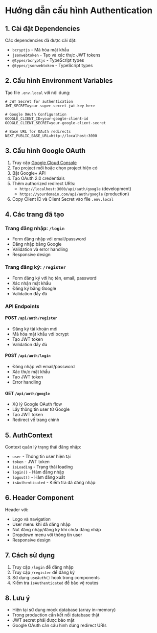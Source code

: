# Hướng dẫn cấu hình Authentication

## 1. Cài đặt Dependencies

Các dependencies đã được cài đặt:
- `bcryptjs` - Mã hóa mật khẩu
- `jsonwebtoken` - Tạo và xác thực JWT tokens
- `@types/bcryptjs` - TypeScript types
- `@types/jsonwebtoken` - TypeScript types

## 2. Cấu hình Environment Variables

Tạo file `.env.local` với nội dung:

```env
# JWT Secret for authentication
JWT_SECRET=your-super-secret-jwt-key-here

# Google OAuth Configuration
GOOGLE_CLIENT_ID=your-google-client-id
GOOGLE_CLIENT_SECRET=your-google-client-secret

# Base URL for OAuth redirects
NEXT_PUBLIC_BASE_URL=http://localhost:3000
```

## 3. Cấu hình Google OAuth

1. Truy cập [Google Cloud Console](https://console.cloud.google.com/)
2. Tạo project mới hoặc chọn project hiện có
3. Bật Google+ API
4. Tạo OAuth 2.0 credentials
5. Thêm authorized redirect URIs:
   - `http://localhost:3000/api/auth/google` (development)
   - `https://yourdomain.com/api/auth/google` (production)
6. Copy Client ID và Client Secret vào file `.env.local`

## 4. Các trang đã tạo

### Trang đăng nhập: `/login`
- Form đăng nhập với email/password
- Đăng nhập bằng Google
- Validation và error handling
- Responsive design

### Trang đăng ký: `/register`
- Form đăng ký với họ tên, email, password
- Xác nhận mật khẩu
- Đăng ký bằng Google
- Validation đầy đủ

### API Endpoints

#### POST `/api/auth/register`
- Đăng ký tài khoản mới
- Mã hóa mật khẩu với bcrypt
- Tạo JWT token
- Validation đầy đủ

#### POST `/api/auth/login`
- Đăng nhập với email/password
- Xác thực mật khẩu
- Tạo JWT token
- Error handling

#### GET `/api/auth/google`
- Xử lý Google OAuth flow
- Lấy thông tin user từ Google
- Tạo JWT token
- Redirect về trang chính

## 5. AuthContext

Context quản lý trạng thái đăng nhập:
- `user` - Thông tin user hiện tại
- `token` - JWT token
- `isLoading` - Trạng thái loading
- `login()` - Hàm đăng nhập
- `logout()` - Hàm đăng xuất
- `isAuthenticated` - Kiểm tra đã đăng nhập

## 6. Header Component

Header với:
- Logo và navigation
- User menu khi đã đăng nhập
- Nút đăng nhập/đăng ký khi chưa đăng nhập
- Dropdown menu với thông tin user
- Responsive design

## 7. Cách sử dụng

1. Truy cập `/login` để đăng nhập
2. Truy cập `/register` để đăng ký
3. Sử dụng `useAuth()` hook trong components
4. Kiểm tra `isAuthenticated` để bảo vệ routes

## 8. Lưu ý

- Hiện tại sử dụng mock database (array in-memory)
- Trong production cần kết nối database thật
- JWT secret phải được bảo mật
- Google OAuth cần cấu hình đúng redirect URIs